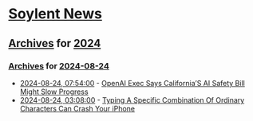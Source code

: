 # [Soylent News](../../../README.md)

## [Archives](../../index.md) for [2024](../index.md)

### [Archives](../../index.md) for [2024-08-24](index.md)

* [2024-08-24, 07:54:00](https://soylentnews.org/article.pl?sid=24/08/23/037230&from=rss) - [OpenAI Exec Says California’S AI Safety Bill Might Slow Progress](https://soylentnews.org/article.pl?sid=24/08/23/037230&from=rss)
* [2024-08-24, 03:08:00](https://soylentnews.org/article.pl?sid=24/08/23/0259256&from=rss) - [Typing A Specific Combination Of Ordinary Characters Can Crash Your iPhone](https://soylentnews.org/article.pl?sid=24/08/23/0259256&from=rss)
